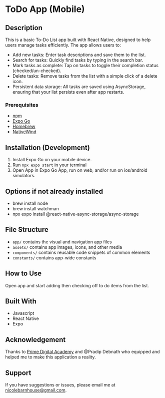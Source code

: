 # ToDo App (Mobile)

## Description

This is a basic To-Do List app built with React Native, designed to help users manage tasks efficiently. The app allows users to:

- Add new tasks: Enter task descriptions and save them to the list.
- Search for tasks: Quickly find tasks by typing in the search bar.
- Mark tasks as complete: Tap on tasks to toggle their completion status (checked/un-checked).
- Delete tasks: Remove tasks from the list with a simple click of a delete icon.
- Persistent data storage: All tasks are saved using AsyncStorage, ensuring that your list persists even after app restarts.

### Prerequisites

- [npm](https://www.npmjs.com)
- [Expo Go](https://expo.dev)
- [Homebrew](https://brew.sh)
- [NativeWind](https://www.nativewind.dev)

## Installation (Development)

1. Install Expo Go on your mobile device.
2. Run `npx expo start` in your terminal
3. Open App in Expo Go App, run on web, and/or run on ios/android simulators.

## Options if not already installed

- brew install node
- brew install watchman
- npx expo install @react-native-async-storage/async-storage

## File Structure

- `app/` contains the visual and navigation app files
- `assets/` contains app images, icons, and other media
- `components/` contains reusable code snippets of common elements
- `constants/` contains app-wide constants

## How to Use

Open app and start adding then checking off to do items from the list.

## Built With

- Javascript
- React Native
- Expo

## Acknowledgement

Thanks to [Prime Digital Academy](www.primeacademy.io) and @Pradip Debnath who equipped and helped me to make this application a reality.

## Support

If you have suggestions or issues, please email me at [nicolebarnhouse@gmail.com](mailto:nicolebarnhouse@gmail.com).
